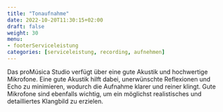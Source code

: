 ```yaml
---
title: "Tonaufnahme"
date: 2022-10-20T11:30:15+02:00
draft: false
weight: 30
menu: 
- footerServiceleistung
categories: [serviceleistung, recording, aufnehmen]
---
```


Das proMúsica Studio verfügt über eine gute Akustik und hochwertige Mikrofone. Eine gute Akustik hilft dabei, unerwünschte Reflexionen und Echo zu minimieren, wodurch die Aufnahme klarer und reiner klingt. Gute Mikrofone sind ebenfalls wichtig, um ein möglichst realistisches und detailliertes Klangbild zu erzielen.
